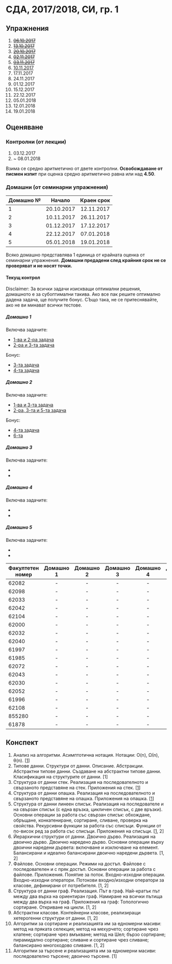 # СДА, 2017/2018, СИ, гр. 1

## Упражнения

1. ~~[06.10.2017](exercises/exercise00)~~
1. ~~[13.10.2017](exercises/exercise01)~~
1. ~~[20.10.2017](exercises/exercise02)~~
1. ~~[02.11.2017](exercises/exercise04)~~
1. ~~[03.11.2017](exercises/exercise05)~~
1. [10.11.2017](exercises/exercise06)
1. 17.11.2017
1. 24.11.2017
1. 01.12.2017
1. 15.12.2017
1. 22.12.2017
1. 05.01.2018
1. 12.01.2018
1. 19.01.2018

## Оценяване

### Контролни (от лекции)
1. 03.12.2017
1. ~ 08.01.2018

Взима се средно аритметично от двете контролни. **Освобождаване от писмен изпит** при оценка средно аритметично равна или над **4.50**.

### Домашни (от семинарни упражнения)
| Домашно № | Начало     | Краен срок |
|-----------|:----------:|:----------:|
| 1         | 20.10.2017 | 12.11.2017 |
| 2         | 10.11.2017 | 26.11.2017 |
| 3         | 01.12.2017 | 17.12.2017 |
| 4         | 22.12.2017 | 07.01.2018 |
| 5         | 05.01.2018 | 19.01.2018 |

Всяко домашно представлява 1 единица от крайната оценка от семинарни упражнения. **Домашни предадени след крайния срок не се проверяват и не носят точки.**

#### Текущ контрол

Disclaimer: За всички задачи изискващи оптимални решения, домашното е за субоптимални такива. Ако все пак решите оптимално дадена задача, ще получите бонус. СЪщо така, не се притеснявайте, ако не ви минават всички тестове.

##### Домашно 1

Включва задачите:
* [1-ва и 2-ра задача](exercises/exercise02#Задачи)
* [2-ра и 3-та задача](exercises/exercise04#Задачи)

Бонус:
* [3-та задача](exercises/exercise02#Задачи)
* [4-та задача](exercises/exercise04#Задачи)

##### Домашно 2
Включва задачите:
* [1-ва и 3-та задача](exercises/exercise05#Задачи)
* [2-ра, 3-та и 5-та задача](exercises/exercise06#Задачи)

Бонус:
* [4-та задача](exercises/exercise05#Задачи)
* [6-та](exercises/exercise06#Задачи)

##### Домашно 3
Включва задачите:
* []()
* []()

##### Домашно 4
Включва задачите:
* []()
* []()

##### Домашно 5
Включва задачите:
* []()
* []()

| Факултетен номер | Домашно 1 | Домашно 2 | Домашно 3 | Домашно 4 | Домашно 5 | Крайна оценка |
|------------------|:---------:|:---------:|:---------:|:---------:|:---------:|---------------|
| 62082            | -         | -         | -         | -         | -         | 2             |
| 62098            | -         | -         | -         | -         | -         | 2             |
| 62033            | -         | -         | -         | -         | -         | 2             |
| 62042            | -         | -         | -         | -         | -         | 2             |
| 62104            | -         | -         | -         | -         | -         | 2             |
| 62000            | -         | -         | -         | -         | -         | 2             |
| 62032            | -         | -         | -         | -         | -         | 2             |
| 62040            | -         | -         | -         | -         | -         | 2             |
| 61997            | -         | -         | -         | -         | -         | 2             |
| 61985            | -         | -         | -         | -         | -         | 2             |
| 62072            | -         | -         | -         | -         | -         | 2             |
| 62043            | -         | -         | -         | -         | -         | 2             |
| 62030            | -         | -         | -         | -         | -         | 2             |
| 62052            | -         | -         | -         | -         | -         | 2             |
| 61996            | -         | -         | -         | -         | -         | 2             |
| 62108            | -         | -         | -         | -         | -         | 2             |
| 855280           | -         | -         | -         | -         | -         | 2             |
| 61878            | -         | -         | -         | -         | -         | 2             |

## Конспект

1. Анализ на алгоритми. Асимптотична нотация. Нотации: O(n), Ω(n), θ(n). [[1](exercises/exercise02)]
1. Типове данни. Структури от данни. Описание. Абстракции. Абстрактни типове данни. Създаване на абстрактни типове данни. Класификация на структурите от данни. [1]
1. Структура от данни стек. Реализация на последователното и свързаното представяне на стек. Приложения на стек. [[1](exercises/exercise04)]
1. Структура от данни опашка. Реализация на последователното и свързаното представяне на опашка. Приложения на опашка. [[1](exercises/exercise05)]
1. Структура от данни линеен списък. Реализация на последователе и на свързан списък (с една връзка, цикличен списък, с две връзки). Основни операции за работа със свързан списък: обхождане, обръщане, конкатениране, сортиране, сливане, проверка на свойства. Рекурсивни функции за работа със списъци. Функции от по-висок ред за работа със списъци. Приложения на списъци. [[1](exercises/exercise06), 2]
1. Йерархични структури от данни. Двоично дърво. Реализация на двоично дърво. Двоично наредено дърво. Основни операции върху двоични наредени дървета: включване и изключване на елемент. Балансирани и идеално балансирани двоично наредени дървета. [1, 2]
1. Файлове. Основни операции. Режими на достъп. Файлове с последователен и с пряк достъп. Основни операции за работа с файлове. Приложения. Понятие за поток. Входно-изходни операции. Входно-изходни оператори. Потокови входно/изходни оператори за класове, дефинирани от потребителя. [1, 2]
1. Структура от данни граф. Реализация. Път в граф. Най-кратък път между два върха на ориентиран граф. Намиране на всички пътища между два върха на граф. Приложения на граф: Топологично сортиране. Откриване на цикли. [1, 2]
1. Абстрактни класове. Контейнерни класове, реализиращи хетерогенни структури от данни. [1, 2]
1. Алгоритми за сортиране и реализацията им за едномерни масиви: метод на пряката селекция; метод на мехурчето; сортиране чрез клатене; сортиране чрез вмъкване; метод на Шел; бързо сортиране; пирамидално сортиране; сливане и сортиране чрез сливане; балансирано многоходово сливане. [1, 2]
1. Алгоритми за търсене и реализацията им за едномерни масиви: последователно търсене; двоично търсене. [1]
